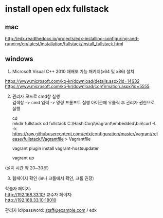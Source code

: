 
# install open edx fullstack

## mac  
http://edx.readthedocs.io/projects/edx-installing-configuring-and-running/en/latest/installation/fullstack/install_fullstack.html  

## windows  
1. Microsoft Visual C++ 2010 재배포 가능 패키지(x64 및 x86)  설치  

https://www.microsoft.com/ko-kr/download/details.aspx?id=14632  
https://www.microsoft.com/ko-kr/download/confirmation.aspx?id=5555  

2. 관리자 모드로 cmd창 실행  
검색창 -> cmd 입력 -> 명령 프롬프트 실행 아이콘에 우클릭 후 관리자 권한으로 실행  

    cd \
    mkdir fullstack
    cd fullstack
    C:\HashiCorp\Vagrant\embedded\bin\curl -L -k https://raw.githubusercontent.com/edx/configuration/master/vagrant/release/fullstack/Vagrantfile > Vagrantfile

    vagrant plugin install vagrant-hostsupdater

    vagrant up

(설치 시간 약 20~30분)  


3. 웹페이지 확인 (ie나 크롬에서 확인, 크롬 권장)

학습자 페이지:  
http://192.168.33.10/
교수자 페이지:  
http://192.168.33.10:18010

관리자 id/password: staff@example.com  / edx  
